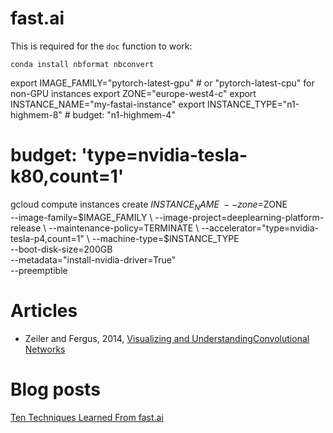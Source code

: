 fast.ai
=======

This is required for the `doc` function to work:

```
conda install nbformat nbconvert
```

export IMAGE_FAMILY="pytorch-latest-gpu" # or "pytorch-latest-cpu" for non-GPU instances
export ZONE="europe-west4-c"
export INSTANCE_NAME="my-fastai-instance"
export INSTANCE_TYPE="n1-highmem-8" # budget: "n1-highmem-4"

# budget: 'type=nvidia-tesla-k80,count=1'
gcloud compute instances create $INSTANCE_NAME \
        --zone=$ZONE \
        --image-family=$IMAGE_FAMILY \
        --image-project=deeplearning-platform-release \
        --maintenance-policy=TERMINATE \
        --accelerator="type=nvidia-tesla-p4,count=1" \
        --machine-type=$INSTANCE_TYPE \
        --boot-disk-size=200GB \
        --metadata="install-nvidia-driver=True" \
        --preemptible


Articles
========

* Zeiler and Fergus, 2014, [Visualizing and UnderstandingConvolutional Networks](https://cs.nyu.edu/~fergus/papers/zeilerECCV2014.pdf)

Blog posts
==========

[Ten Techniques Learned From fast.ai](https://blog.floydhub.com/ten-techniques-from-fast-ai/)
